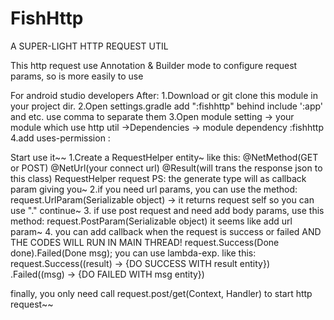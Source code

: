 # FishHttp
A SUPER-LIGHT HTTP REQUEST UTIL

This http request use Annotation & Builder mode to configure request params, so is more easily to use

For android studio developers
After:
1.Download or git clone this module in your project dir.
2.Open settings.gradle add ":fishhttp" behind include ':app' and etc. use comma to separate them
3.Open module setting -> your module which use http util ->Dependencies -> module dependency :fishhttp
4.add uses-permission :
    <uses-permission android:name="android.permission.INTERNET"/>
    <uses-permission android:name="android.permission.READ_PHONE_STATE"/>
    <uses-permission android:name="android.permission.ACCESS_NETWORK_STATE"/>
    <uses-permission android:name="android.permission.ACCESS_WIFI_STATE"/>

Start use it~~
1.Create a RequestHelper entity~   like this:
@NetMethod(GET or POST)
@NetUrl(your connect url)
@Result(will trans the response json to this class)
RequestHelper<RESULT> request
PS: the generate type will as callback param giving you~
2.if you need url params, you can use the method:
request.UrlParam(Serializable object) -> it returns request self so you can use "." continue~
3. if use post request and need add body params, use this method:
request.PostParam(Serializable object)  it seems like add url param~
4. you can add callback when the request is success or failed
AND THE CODES WILL RUN IN MAIN THREAD!
request.Success(Done<Result> done).Failed(Done<String> msg);
you can use lambda-exp. like this:
request.Success((result) -> {DO SUCCESS WITH result entity})
  .Failed((msg) -> {DO FAILED WITH msg entity})

finally, you only need call request.post/get(Context, Handler) to start http request~~









